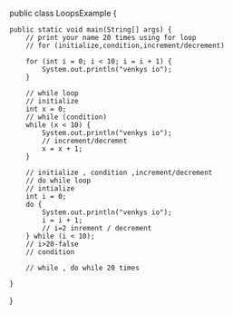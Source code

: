 public class LoopsExample {

    public static void main(String[] args) {
        // print your name 20 times using for loop
        // for (initialize,condition,increment/decrement)

        for (int i = 0; i < 10; i = i + 1) {
            System.out.println("venkys io");
        }

        // while loop
        // initialize
        int x = 0;
        // while (condition)
        while (x < 10) {
            System.out.println("venkys io");
            // increment/decremnt
            x = x + 1;
        }

        // initialize , condition ,increment/decrement
        // do while loop
        // intialize
        int i = 0;
        do {
            System.out.println("venkys io");
            i = i + 1;
            // i=2 inrement / decrement
        } while (i < 10);
        // i>20-false
        // condition

        // while , do while 20 times

    }
}
